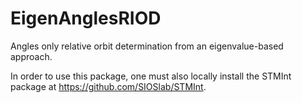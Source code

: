 # EigenAnglesRIOD
Angles only relative orbit determination from an eigenvalue-based approach.

In order to use this package, one must also locally install the STMInt package at https://github.com/SIOSlab/STMInt.
